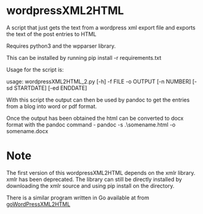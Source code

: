 # wordpressXML2HTML
A script that just gets the text from a wordpress xml export file and exports the text of the post entries to HTML

Requires python3 and the wpparser library. 

This can be installed by running pip install -r requirements.txt 

Usage for the script is:

usage: wordpressXML2HTML_2.py [-h] -f FILE -o OUTPUT [-n NUMBER] [-sd STARTDATE]
                            [-ed ENDDATE]

With this script the output can then be used by pandoc to get the entries from a blog into word or pdf format. 

Once the output has been obtained the html can be converted to docx format with the pandoc command - pandoc -s .\somename.html -o somename.docx

 Note
======
 The first version of this wordpressXML2HTML depends on the xmlr library. xmlr has been deprecated. The library can still be directly installed by downloading the xmlr source and using pip install on the directory. 

 There is a similar program written in Go available at from [goWordPressXML2HTML](https://github.com/Petess/goWordPressXML2HTML)
